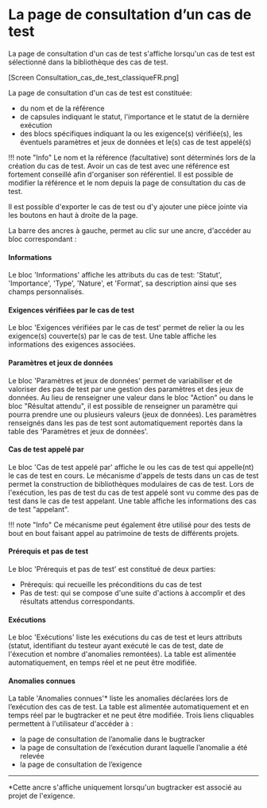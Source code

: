 # La page de consultation d’un cas de test

La page de consultation d'un cas de test s'affiche lorsqu'un cas de test est sélectionné dans la bibliothèque des cas de test.

[Screen Consultation_cas_de_test_classiqueFR.png]

La page de consultation d'un cas de test est constituée:
- du nom et de la référence
- de capsules indiquant le statut, l'importance et le statut de la dernière exécution
- des blocs spécifiques indiquant la ou les exigence(s) vérifiée(s), les éventuels paramètres et jeux de données et le(s) cas de test appelé(s)

!!! note "Info"
	Le nom et la référence (facultative) sont déterminés lors de la création du cas de test. Avoir un cas de test avec une référence est fortement conseillé afin d'organiser son référentiel. Il est possible de modifier la référence et le nom depuis la page de consultation du cas de test.

Il est possible d'exporter le cas de test ou d'y ajouter une pièce jointe via les boutons en haut à droite de la page. 

La barre des ancres à gauche, permet au clic sur une ancre, d'accéder au bloc correspondant :
#### Informations
Le bloc 'Informations' affiche les attributs du cas de test: 'Statut', 'Importance', 'Type', 'Nature', et 'Format', sa description ainsi que ses champs personnalisés.

#### Exigences vérifiées par le cas de test
Le bloc 'Exigences vérifiées par le cas de test' permet de relier la ou les exigence(s) couverte(s) par le cas de test. Une table affiche les informations des exigences associées.

#### Paramètres et jeux de données
Le bloc 'Paramètres et jeux de données' permet de variabiliser et de valoriser des pas de test par une gestion des paramètres et des jeux de données.
Au lieu de renseigner une valeur dans le bloc "Action" ou dans le bloc "Résultat attendu", il est possible de renseigner un paramètre qui pourra prendre une ou plusieurs valeurs (jeux de données). Les paramètres renseignés dans les pas de test sont automatiquement reportés dans la table des 'Paramètres et jeux de données'.

#### Cas de test appelé par 
Le bloc 'Cas de test appelé par' affiche le ou les cas de test qui appelle(nt) le cas de test en cours. Le mécanisme d'appels de tests dans un cas de test permet la construction de bibliothèques modulaires de cas de test. Lors de l'exécution, les pas de test du cas de test appelé sont vu comme des pas de test dans le cas de test appelant. Une table affiche les informations des cas de test "appelant".

!!! note "Info"
	Ce mécanisme peut également être utilisé pour des tests de bout en bout faisant appel au patrimoine de tests de différents projets.

#### Prérequis et pas de test
Le bloc 'Prérequis et pas de test' est constitué de deux parties:
- Prérequis: qui recueille les préconditions du cas de test 
- Pas de test: qui se compose d'une suite d'actions à accomplir et des résultats attendus correspondants.

#### Exécutions
Le bloc 'Exécutions' liste les exécutions du cas de test et leurs attributs (statut, identifiant du testeur ayant exécuté le cas de test, date de l'éxecution et nombre d'anomalies remontées). La table est alimentée automatiquement, en temps réel et ne peut être modifiée. 

#### Anomalies connues
La table 'Anomalies connues'* liste les anomalies déclarées lors de l’exécution des cas de test. La table est alimentée automatiquement et en temps réel par le bugtracker et ne peut être modifiée.
Trois liens cliquables permettent à l'utilisateur d'accéder à :
 - la page de consultation de l’anomalie dans le bugtracker
 - la page de consultation de l’exécution durant laquelle l’anomalie a été relevée
 -  la page de consultation de l’exigence


---
*Cette ancre s'affiche uniquement lorsqu'un bugtracker est associé au projet de l'exigence.
<!--stackedit_data:
eyJoaXN0b3J5IjpbMTU2NTc4MjUzOCw5NDAzNTQ0NjYsLTIwOT
c0NDY2NzYsLTEzNzgwOTY3MSwtMzQ0NjQzNTE3LC0xNjA1NzU1
MjE1LDgxOTMyODQ2MSw0NTAxNDQ2OTEsMTE3MDE4NDg1LDE4Nj
U3NTM3MTEsLTE3MzQ0MTM3NjAsMTY0MTY2NjUsLTE5NzAxMjIz
NywtMTEzMTkyOTA5MSwtMjA2MzE1MzMyOCwtNzg4NjY2OTE2LC
0yMDY0NTEwMzcyXX0=
-->